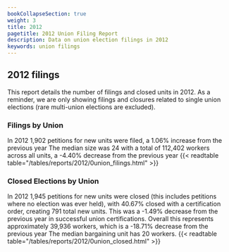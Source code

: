 ```yaml
---
bookCollapseSection: true
weight: 3
title: 2012
pagetitle: 2012 Union Filing Report
description: Data on union election filings in 2012
keywords: union filings
---
```


## 2012 filings

This report details the number of filings and closed units in 2012. As a reminder, we are only showing filings and closures related to single union elections (rare multi-union elections are excluded).

### Filings by Union
In 2012 1,902 petitions for new units were filed, a 1.06% increase from the previous year The median size was 24 with a total of 112,402 workers across all units, a -4.40% decrease from the previous year
{{< readtable table="/tables/reports/2012/0union_filings.html" >}}

### Closed Elections by Union
In 2012 1,945 petitions for new units were closed (this includes petitions where no election was ever held), with 40.67% closed with a certification order, creating 791 total new units. This was a -1.49% decrease from the previous year in successful union certifications. Overall this represents approximately 39,936 workers, which is a -18.71% decrease from the previous year The median bargaining unit has 20 workers.
{{< readtable table="/tables/reports/2012/0union_closed.html" >}}
